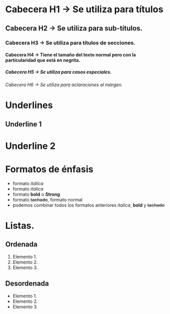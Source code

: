 # Cabecera H1 -> Se utiliza para títulos
## Cabecera H2 -> Se utiliza para sub-títulos.
### Cabecera H3 -> Se utiliza para títulos de secciones.
#### Cabecera H4 -> Tiene el tamaño del texto normal pero con la particularidad que está en negrita.
##### Cabecera H5 -> Se utiliza para casos especiales.
###### Cabecera H6 -> Se utiliza para aclaraciones al márgen.

# Underlines
Underline 1
-----------

Underline 2
===========

# Formatos de énfasis
- formato *itálica*
- formato _itálica_
- formato **bold** o __Strong__
- formato ~~tachado~~, formato normal
- podemos combinar todos los formatos anteriores _italica_, **bold** y ~~tachado~~

# Listas.
## Ordenada
1. Elemento 1.
2. Elemento 2.
3. Elemento 3.

## Desordenada
- Elemento 1.
- Elemento 2.
- Elemento 3.

